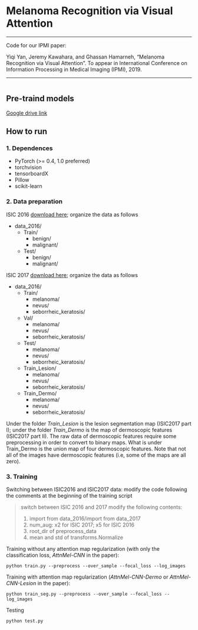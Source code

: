 # Melanoma Recognition via Visual Attention  

***
Code for our IPMI paper:  

Yiqi Yan, Jeremy Kawahara, and Ghassan Hamarneh, “Melanoma Recognition via Visual Attention”. To appear in International Conference on Information Processing in Medical Imaging (IPMI), 2019.  

***

![]()  
![]()  

## Pre-traind models

[Google drive link](https://drive.google.com/open?id=1dwnpHfTpy-zSe3jybPOmELxs51iQF1mG)  

## How to run

### 1. Dependences  

* PyTorch (>= 0.4, 1.0 preferred)  
* torchvision  
* tensorboardX  
* Pillow  
* scikit-learn  

### 2. Data preparation  

ISIC 2016 [download here](https://challenge.kitware.com/#challenge/560d7856cad3a57cfde481ba); organize the data as follows  

* data_2016/  
  * Train/  
    * benign/  
    * malignant/  
  * Test/  
    * benign/  
    * malignant/  

ISIC 2017 [download here](https://challenge.kitware.com/#challenge/n/ISIC_2017%3A_Skin_Lesion_Analysis_Towards_Melanoma_Detection); organize the data as follows  

* data_2016/  
  * Train/  
    * melanoma/  
    * nevus/
    * seborrheic_keratosis/  
  * Val/  
    * melanoma/  
    * nevus/
    * seborrheic_keratosis/   
  * Test/  
    * melanoma/  
    * nevus/
    * seborrheic_keratosis/   
  * Train_Lesion/  
    * melanoma/  
    * nevus/
    * seborrheic_keratosis/   
  * Train_Dermo/  
    * melanoma/  
    * nevus/
    * seborrheic_keratosis/   

Under the folder *Train_Lesion* is the lesion segmentation map (ISIC2017 part I); under the folder *Train_Dermo* is the map of dermoscopic features (ISIC2017 part II). The raw data of dermoscopic features require some preprocessing in order to convert to binary maps. What is under Train_Dermo is the union map of four dermoscopic features. Note that not all of the images have dermoscopic features (i.e, some of the maps are all zero).  

### 3. Training

Switching between ISIC2016 and ISIC2017 data: modify the code following the comments at the beginning of the training script

> switch between ISIC 2016 and 2017
> modify the following contents:
> 1. import from data_2016/import from data_2017
> 2. num_aug: x2 for ISIC 2017; x5 for ISIC 2016
> 3. root_dir of preprocess_data
> 4. mean and std of transforms.Normalize

Training without any attention map regularization (with only the classification loss, *AttnMel-CNN* in the paper):  

```
python train.py --preprocess --over_sample --focal_loss --log_images
```


Training with attention map regularization (*AttnMel-CNN-Dermo* or *AttnMel-CNN-Lesion* in the paper):  

```
python train_seg.py --preprocess --over_sample --focal_loss --log_images
```

Testing

```
python test.py  
```
